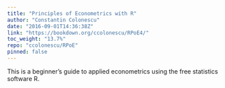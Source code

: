 ```yaml
---
title: "Principles of Econometrics with R"
author: "Constantin Colonescu"
date: "2016-09-01T14:36:38Z"
link: "https://bookdown.org/ccolonescu/RPoE4/"
toc_weight: "13.7%"
repo: "ccolonescu/RPoE"
pinned: false
---
```


This is a beginner’s guide to applied econometrics using the free statistics software R.
